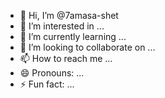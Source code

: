 - 👋 Hi, I’m @7amasa-shet
- 👀 I’m interested in ...
- 🌱 I’m currently learning ...
- 💞️ I’m looking to collaborate on ...
- 📫 How to reach me ...
- 😄 Pronouns: ...
- ⚡ Fun fact: ...

<!---
7amasa-shet/7amasa-shet is a ✨ special ✨ repository because its `README.md` (this file) appears on your GitHub profile.
You can click the Preview link to take a look at your changes.
--->
